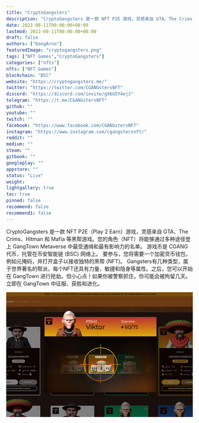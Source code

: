 ```yaml
---
title: "CryptoGangsters"
description: "CryptoGangsters 是一款 NFT P2E 游戏，灵感来自 GTA、The Crims、Hitman 和 Mafia 等黑帮游戏。去吧，祝你在 GangTown 上抢劫好运。"
date: 2022-08-11T00:00:00+08:00
lastmod: 2022-08-11T00:00:00+08:00
draft: false
authors: ["boogArno"]
featuredImage: "cryptogangsters.png"
tags: ["NFT Games","CryptoGangsters"]
categories: ["nfts"]
nfts: ["NFT Games"]
blockchain: "BSC"
website: "https://cryptogangsters.me/"
twitter: "https://twitter.com/CGANGstersNFT"
discord: "https://discord.com/invite/gX6G5Y4ejJ"
telegram: "https://t.me/CGANGstersNFT"
github: ""
youtube: ""
twitch: ""
facebook: "https://www.facebook.com/CGANGstersNFT"
instagram: "https://www.instagram.com/cgangstersnft/"
reddit: ""
medium: ""
steam: ""
gitbook: ""
googleplay: ""
appstore: ""
status: "Live"
weight: 
lightgallery: true
toc: true
pinned: false
recommend: false
recommend1: false
---
```

CryptoGangsters 是一款 NFT P2E（Play 2 Earn）游戏，灵感来自 GTA、The Crims、Hitman 和 Mafia 等黑帮游戏。您的角色（NFT）将能够通过多种途径登上 GangTown Metaverse 中最受通缉和最有影响力的名单。
游戏币是 CGANG 代币，托管在币安智能链 (BSC) 网络上。
要参与，您将需要一个加密货币钱包，例如元掩码，并打开盒子以接收独特的黑帮 (NFT)。 Gangsters有几种类型，属于世界著名的帮派，每个NFT还具有力量、敏捷和隐身等属性。之后，您可以开始在 GangTown 进行抢劫。但小心点！如果你被警察抓住，你可能会被拘留几天。立即在 GangTown 中征服、获胜和进化。

![cryptogangsters-dapp-games-bsc-image3_859b253f51e1d10f131b8dced3257a72](cryptogangsters-dapp-games-bsc-image3_859b253f51e1d10f131b8dced3257a72.png)
